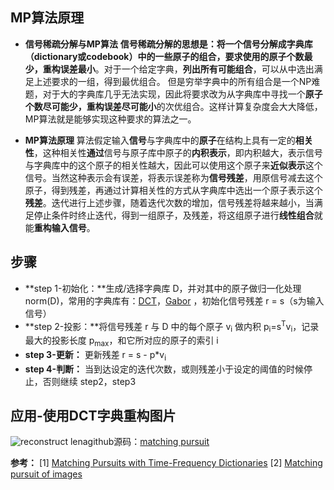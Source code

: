 ## MP算法原理
-  **信号稀疏分解与MP算法**
**信号稀疏分解的思想是：**将一个信号分解成字典库（dictionary或codebook）中的一些原子的组合，要求使用的**原子个数最少，重构误差最小**。对于一个给定字典，**列出所有可能组合**，可以从中选出满足上述要求的一组，得到最优组合。
但是穷举字典中的所有组合是一个NP难题，对于大的字典库几乎无法实现，因此将要求改为从字典库中寻找一个**原子个数尽可能少，重构误差尽可能小**的次优组合。这样计算复杂度会大大降低，MP算法就是能够实现这种要求的算法之一。

- **MP算法原理**
算法假定输入**信号**与字典库中的**原子**在结构上具有一定的**相关性**，这种相关性**通过**信号与原子库中原子的**内积表示**，即内积越大，表示信号与字典库中的这个原子的相关性越大，因此可以使用这个原子来**近似表示**这个信号。当然这种表示会有误差，将表示误差称为**信号残差**，用原信号减去这个原子，得到残差，再通过计算相关性的方式从字典库中选出一个原子表示这个**残差**。迭代进行上述步骤，随着迭代次数的增加，信号残差将越来越小，当满足停止条件时终止迭代，得到一组原子，及残差，将这组原子进行**线性组合**就能**重构输入信号**。

## 步骤
- **step 1-初始化：**生成/选择字典库 D，并对其中的原子做归一化处理 norm(D)，常用的字典库有：[DCT](https://en.wikipedia.org/wiki/Discrete_cosine_transform)，[Gabor](http://ieeexplore.ieee.org/document/258082/?reload=true) ，初始化信号残差 r = s（s为输入信号）
- **step 2-投影：**将信号残差 r 与 D 中的每个原子 v<sub>i</sub> 做内积 p<sub>i</sub>=s<sup>T</sup>v<sub>i</sub>，记录最大的投影长度 p<sub>max</sub>，和它所对应的原子的索引 i
- **step 3-更新：** 更新残差 r = s - p*v<sub>i</sub>
- **step 4-判断：** 当到达设定的迭代次数，或则残差小于设定的阈值的时候停止，否则继续 step2，step3

## 应用-使用DCT字典重构图片
![reconstruct lena](https://im1.shutterfly.com/ng/services/mediarender/THISLIFE/021009631031/media/122852445820/small/1490488194/enhance)github源码：[matching pursuit](https://github.com/supertab/gcode/tree/mp)

**参考：**
[1] [Matching Pursuits with Time-Frequency Dictionaries](http://ieeexplore.ieee.org/document/258082/)
[2] [Matching pursuit of images](http://ieeexplore.ieee.org/document/529037/)
